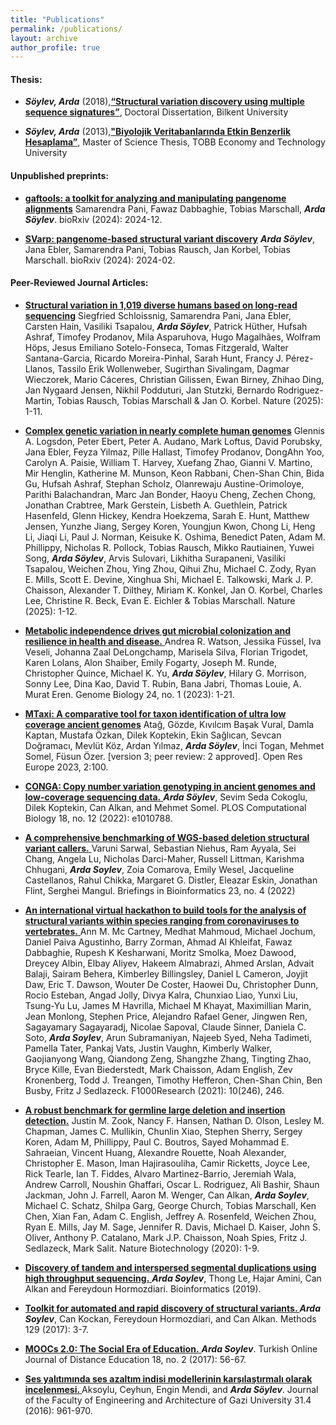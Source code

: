 ```yaml
---
title: "Publications"
permalink: /publications/
layout: archive
author_profile: true
---
```


<!---<h3>Recent Projects</h3>

- Determination of Gliadin and Glutenin Haplotypes in Various Einkorn Wheat and Characterization of Their in vitro
Inflammatory Effect (TÜBİTAK-1001, PI: Dr. Kivanc Bilecen)

- NEOGENE: Archaeogenomic analysis of genetic and cultural interactions in Neolithic Anatolian societies (ERC Project, PI: Dr. Mehmet Somel)

- Algorithms for structural variation discovery using hybrid sequencing technologies and library preparation protocols <a href="http://alkanlab.org/support-tubitak1001-215e172.html">(TÜBİTAK-1001-215E172</a>, PI: Dr. Can Alkan)
-->
  <h4>Thesis:</h4>
  
- <strong><em>Söylev, Arda</em></strong> (2018),<a href="http://repository.bilkent.edu.tr/handle/11693/47879" ><strong>“Structural variation discovery using multiple sequence signatures”</strong></a>, Doctoral Dissertation, Bilkent University

- <strong><em>Söylev, Arda</em></strong> (2013),<a href="http://earsiv.etu.edu.tr/handle/20.500.11851/914" ><strong>"Biyolojik Veritabanlarında Etkin Benzerlik Hesaplama”</strong></a>, Master of Science Thesis, TOBB Economy and Technology University


<h4>Unpublished preprints:</h4>

- <a href="https://www.biorxiv.org/content/10.1101/2024.12.10.627813v1.abstract"><strong>gaftools: a toolkit for analyzing and manipulating pangenome alignments</strong></a> Samarendra Pani, Fawaz Dabbaghie, Tobias Marschall, <strong><em>Arda Söylev</em></strong>. bioRxiv (2024): 2024-12.

- <a href="https://www.biorxiv.org/content/10.1101/2024.02.18.580171v1.abstract"><strong>SVarp: pangenome-based structural variant discovery</strong></a> <strong><em>Arda Söylev</em></strong>, Jana Ebler, Samarendra Pani, Tobias Rausch, Jan Korbel, Tobias Marschall. bioRxiv (2024): 2024-02.

		
 <h4>Peer-Reviewed Journal Articles:</h4>

- <a href="https://www.nature.com/articles/s41586-025-09290-7"><strong>Structural variation in 1,019 diverse humans based on long-read sequencing</strong></a> Siegfried Schloissnig, Samarendra Pani, Jana Ebler, Carsten Hain, Vasiliki Tsapalou, <strong><em>Arda Söylev</em></strong>, Patrick Hüther, Hufsah Ashraf, Timofey Prodanov, Mila Asparuhova, Hugo Magalhães, Wolfram Höps, Jesus Emiliano Sotelo-Fonseca, Tomas Fitzgerald, Walter Santana-Garcia, Ricardo Moreira-Pinhal, Sarah Hunt, Francy J. Pérez-Llanos, Tassilo Erik Wollenweber, Sugirthan Sivalingam, Dagmar Wieczorek, Mario Cáceres, Christian Gilissen, Ewan Birney, Zhihao Ding, Jan Nygaard Jensen, Nikhil Podduturi, Jan Stutzki, Bernardo Rodriguez-Martin, Tobias Rausch, Tobias Marschall & Jan O. Korbel. Nature (2025): 1-11.

- <a href="https://www.nature.com/articles/s41586-025-09140-6"><strong>Complex genetic variation in nearly complete human genomes</strong></a> Glennis A. Logsdon, Peter Ebert, Peter A. Audano, Mark Loftus, David Porubsky, Jana Ebler, Feyza Yilmaz, Pille Hallast, Timofey Prodanov, DongAhn Yoo, Carolyn A. Paisie, William T. Harvey, Xuefang Zhao, Gianni V. Martino, Mir Henglin, Katherine M. Munson, Keon Rabbani, Chen-Shan Chin, Bida Gu, Hufsah Ashraf, Stephan Scholz, Olanrewaju Austine-Orimoloye, Parithi Balachandran, Marc Jan Bonder, Haoyu Cheng, Zechen Chong, Jonathan Crabtree, Mark Gerstein, Lisbeth A. Guethlein, Patrick Hasenfeld, Glenn Hickey, Kendra Hoekzema, Sarah E. Hunt, Matthew Jensen, Yunzhe Jiang, Sergey Koren, Youngjun Kwon, Chong Li, Heng Li, Jiaqi Li, Paul J. Norman, Keisuke K. Oshima, Benedict Paten, Adam M. Phillippy, Nicholas R. Pollock, Tobias Rausch, Mikko Rautiainen, Yuwei Song, <strong><em>Arda Söylev</em></strong>, Arvis Sulovari, Likhitha Surapaneni, Vasiliki Tsapalou, Weichen Zhou, Ying Zhou, Qihui Zhu, Michael C. Zody, Ryan E. Mills, Scott E. Devine, Xinghua Shi, Michael E. Talkowski, Mark J. P. Chaisson, Alexander T. Dilthey, Miriam K. Konkel, Jan O. Korbel, Charles Lee, Christine R. Beck, Evan E. Eichler & Tobias Marschall. Nature (2025): 1-12.


- <a href="https://genomebiology.biomedcentral.com/articles/10.1186/s13059-023-02924-x"> <strong> Metabolic independence drives gut microbial colonization and resilience in health and disease.</strong> </a> Andrea R. Watson, Jessika Füssel, Iva Veseli, Johanna Zaal DeLongchamp, Marisela Silva, Florian Trigodet, Karen Lolans, Alon Shaiber, Emily Fogarty, Joseph M. Runde, Christopher Quince, Michael K. Yu, <strong><em>Arda Söylev</em></strong>, Hilary G. Morrison, Sonny Lee, Dina Kao, David T. Rubin, Bana Jabri, Thomas Louie, A. Murat Eren. Genome Biology 24, no. 1 (2023): 1-21.

- <a href="https://open-research-europe.ec.europa.eu/articles/2-100"><strong>MTaxi: A comparative tool for taxon identification of ultra low coverage ancient genomes</strong></a> Atağ, Gözde, Kıvılcım Başak Vural, Damla Kaptan, Mustafa Özkan, Dilek Koptekin, Ekin Sağlıcan, Sevcan Doğramacı, Mevlüt Köz, Ardan Yılmaz, <strong><em>Arda Söylev</em></strong>, İnci Togan, Mehmet Somel, Füsun Özer. [version 3; peer review: 2 approved]. Open Res Europe 2023, 2:100.

- <a href="https://doi.org/10.1371/journal.pcbi.1010788"><strong>CONGA: Copy number variation genotyping in ancient genomes and low-coverage sequencing data.</strong> </a> <strong><em>Arda Söylev</em></strong>, Sevim Seda Cokoglu, Dilek Koptekin, Can Alkan, and Mehmet Somel. PLOS Computational Biology 18, no. 12 (2022): e1010788.

 - <a href="https://doi.org/10.1093/bib/bbac221"><strong> A comprehensive benchmarking of WGS-based deletion structural variant callers.</strong> </a> Varuni Sarwal, Sebastian Niehus, Ram Ayyala, Sei Chang, Angela Lu, Nicholas Darci-Maher, Russell Littman, Karishma Chhugani, <strong><em>Arda Soylev</em></strong>, Zoia Comarova, Emily Wesel, Jacqueline Castellanos, Rahul Chikka, Margaret G. Distler, Eleazar Eskin, Jonathan Flint, Serghei Mangul. Briefings in Bioinformatics 23, no. 4 (2022)
 
- <a href="https://f1000research.com/articles/10-246"> <strong> An international virtual hackathon to build tools for the analysis of structural variants within species ranging from coronaviruses to vertebrates.</strong> </a> Ann M. Mc Cartney, Medhat Mahmoud, Michael Jochum, Daniel Paiva Agustinho, Barry Zorman, Ahmad Al Khleifat, Fawaz Dabbaghie, Rupesh K Kesharwani, Moritz Smolka, Moez Dawood, Dreycey Albin, Elbay Aliyev, Hakeem Almabrazi, Ahmed Arslan, Advait Balaji, Sairam Behera, Kimberley Billingsley, Daniel L Cameron, Joyjit Daw, Eric T. Dawson, Wouter De Coster, Haowei Du, Christopher Dunn, Rocio Esteban, Angad Jolly, Divya Kalra, Chunxiao Liao, Yunxi Liu, Tsung-Yu Lu, James M Havrilla, Michael M Khayat, Maximillian Marin, Jean Monlong, Stephen Price, Alejandro Rafael Gener, Jingwen Ren, Sagayamary Sagayaradj, Nicolae Sapoval, Claude Sinner, Daniela C. Soto, <strong><em>Arda Soylev</em></strong>, Arun Subramaniyan, Najeeb Syed, Neha Tadimeti, Pamella Tater, Pankaj Vats, Justin Vaughn, Kimberly Walker, Gaojianyong Wang, Qiandong Zeng, Shangzhe Zhang, Tingting Zhao, Bryce Kille, Evan Biederstedt, Mark Chaisson, Adam English, Zev Kronenberg, Todd J. Treangen, Timothy Hefferon, Chen-Shan Chin, Ben Busby, Fritz J Sedlazeck. F1000Research (2021): 10(246), 246.

- <a href="https://www.nature.com/articles/s41587-020-0538-8"><strong> A robust benchmark for germline large deletion and insertion detection.</strong></a> Justin M. Zook, Nancy F. Hansen, Nathan D. Olson, Lesley M. Chapman, James C. Mullikin, Chunlin Xiao, Stephen Sherry, Sergey Koren, Adam M, Phillippy, Paul C. Boutros, Sayed Mohammad E. Sahraeian, Vincent Huang, Alexandre Rouette, Noah Alexander, Christopher E. Mason, Iman Hajirasouliha, Camir Ricketts, Joyce Lee, Rick Tearle, Ian T. Fiddes, Alvaro Martinez-Barrio, Jeremiah Wala, Andrew Carroll, Noushin Ghaffari, Oscar L. Rodriguez, Ali Bashir, Shaun Jackman, John J. Farrell, Aaron M. Wenger, Can Alkan, <strong><em>Arda Soylev</em></strong>, Michael C. Schatz, Shilpa Garg, George Church, Tobias Marschall, Ken Chen, Xian Fan, Adam C. English, Jeffrey A. Rosenfeld, Weichen Zhou, Ryan E. Mills, Jay M. Sage, Jennifer R. Davis, Michael D. Kaiser, John S. Oliver, Anthony P. Catalano, Mark J.P. Chaisson, Noah Spies, Fritz J. Sedlazeck, Mark Salit.  Nature Biotechnology (2020): 1-9.

- <a href="https://doi.org/10.1093/bioinformatics/btz237"><strong> Discovery of tandem and interspersed segmental duplications using high throughput sequencing.</strong> </a> <strong><em>Arda Soylev</em></strong>, Thong Le, Hajar Amini, Can Alkan and Fereydoun Hormozdiari. Bioinformatics (2019).

- <a href="https://www.ncbi.nlm.nih.gov/pubmed/28583483"><strong> Toolkit for automated and rapid discovery of structural variants. </strong></a><strong><em>Arda Soylev</em></strong>, Can Kockan, Fereydoun Hormozdiari, and Can Alkan. Methods 129 (2017): 3-7.

- <a href="https://doi.org/10.17718/tojde.306557"><strong> MOOCs 2.0: The Social Era of Education.</strong> </a><strong><em>Arda Soylev</em></strong>. Turkish Online Journal of Distance Education 18, no. 2 (2017): 56-67.

- <a href="https://dergipark.org.tr/tr/pub/gazimmfd/issue/26447/278451"><strong> Ses yalıtımında ses azaltım indisi modellerinin karşılaştırmalı olarak incelenmesi. </strong></a> Aksoylu, Ceyhun, Engin Mendi, and  <strong><em>Arda Söylev</em></strong>. Journal of the Faculty of Engineering and Architecture of Gazi University 31.4 (2016): 961-970.




<!--- <h4>Peer-Reviewed Conference Articles:</h4> 

- <a href="http://ieeexplore.ieee.org/stamp/stamp.jsp?tp=&amp;arnumber=7300279&amp;isnumber=7300268"><strong> REFBSS: Reference based similarity search in biological network databases. </strong></a><strong><em>Soylev, Arda</em></strong>; Abul, Osman, Computational Intelligence in Bioinformatics and Computational Biology (CIBCB), 2015 IEEE Conference on , vol., no., pp.1-8, 12-15 Aug. 2015.
        
- <a href="http://ieeexplore.ieee.org/stamp/stamp.jsp?tp=&amp;arnumber=6830359&amp;isnumber=6830164"><strong> Turkish Sign Language Animation with motion capture.</strong> </a><strong><em>Soylev, Arda</em></strong>; Mendi, Engin, Signal Processing and Communications Applications Conference (SIU), 2014 22nd , vol., no., pp.834,837, 23-25 April 2014.
 
- <a href="http://ieeexplore.ieee.org/stamp/stamp.jsp?tp=&amp;arnumber=6569468&amp;isnumber=6569394">
        <strong> Uncovering the Impact of Minimum-Energy Routing on Lifetime of Wireless Sensor Networks. </strong></a><strong><em>Soylev, Arda</em></strong>; Bicakci, Kemal; Tavli, Bulent, Distributed Computing in Sensor Systems (DCOSS), 2013 IEEE International Conference on , vol., no., pp.436,441, 20-23 May 2013
         -->
